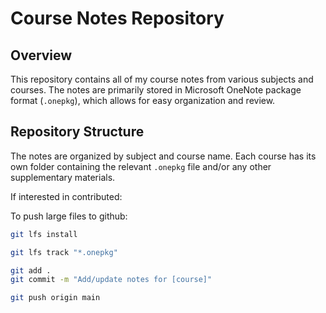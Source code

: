 # Course Notes Repository

## Overview
This repository contains all of my course notes from various subjects and courses. The notes are primarily stored in Microsoft OneNote package format (`.onepkg`), which allows for easy organization and review.


## Repository Structure
The notes are organized by subject and course name. Each course has its own folder containing the relevant `.onepkg` file and/or any other supplementary materials.



If interested in contributed:

To push large files to github:

```bash
git lfs install
```

```bash
git lfs track "*.onepkg"
```

```bash
git add .
git commit -m "Add/update notes for [course]"
```

```bash
git push origin main
```